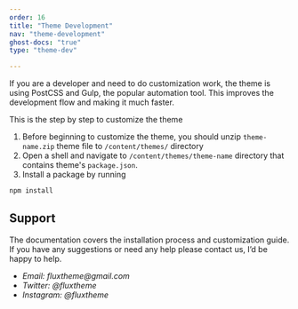 ```yaml
---
order: 16
title: "Theme Development"
nav: "theme-development"
ghost-docs: "true"
type: "theme-dev"

---
```

If you are a developer and need to do customization work, the theme is using PostCSS and Gulp, the popular automation tool. This improves the development flow and making it much faster.

This is the step by step to customize the theme

1. Before beginning to customize the theme, you should unzip `theme-name.zip` theme file to `/content/themes/` directory
2. Open a shell and navigate to `/content/themes/theme-name` directory that contains theme's `package.json`.
3. Install a package by running
```bash
npm install
```

## Support
The documentation covers the installation process and customization guide. If you have any suggestions or need any help please contact us, I’d be happy to help.

* _Email: fluxtheme@gmail.com_
* _Twitter: @fluxtheme_
* _Instagram: @fluxtheme_